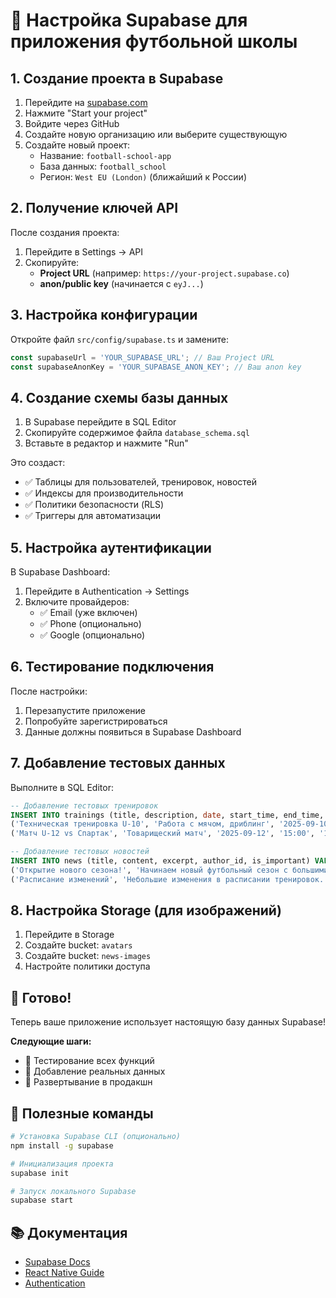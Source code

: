 # 🚀 Настройка Supabase для приложения футбольной школы

## 1. Создание проекта в Supabase

1. Перейдите на [supabase.com](https://supabase.com)
2. Нажмите "Start your project"
3. Войдите через GitHub
4. Создайте новую организацию или выберите существующую
5. Создайте новый проект:
   - Название: `football-school-app`
   - База данных: `football_school`
   - Регион: `West EU (London)` (ближайший к России)

## 2. Получение ключей API

После создания проекта:

1. Перейдите в Settings → API
2. Скопируйте:
   - **Project URL** (например: `https://your-project.supabase.co`)
   - **anon/public key** (начинается с `eyJ...`)

## 3. Настройка конфигурации

Откройте файл `src/config/supabase.ts` и замените:

```typescript
const supabaseUrl = 'YOUR_SUPABASE_URL'; // Ваш Project URL
const supabaseAnonKey = 'YOUR_SUPABASE_ANON_KEY'; // Ваш anon key
```

## 4. Создание схемы базы данных

1. В Supabase перейдите в SQL Editor
2. Скопируйте содержимое файла `database_schema.sql`
3. Вставьте в редактор и нажмите "Run"

Это создаст:

- ✅ Таблицы для пользователей, тренировок, новостей
- ✅ Индексы для производительности
- ✅ Политики безопасности (RLS)
- ✅ Триггеры для автоматизации

## 5. Настройка аутентификации

В Supabase Dashboard:

1. Перейдите в Authentication → Settings
2. Включите провайдеров:
   - ✅ Email (уже включен)
   - ✅ Phone (опционально)
   - ✅ Google (опционально)

## 6. Тестирование подключения

После настройки:

1. Перезапустите приложение
2. Попробуйте зарегистрироваться
3. Данные должны появиться в Supabase Dashboard

## 7. Добавление тестовых данных

Выполните в SQL Editor:

```sql
-- Добавление тестовых тренировок
INSERT INTO trainings (title, description, date, start_time, end_time, location, coach_id, age_group, type) VALUES
('Техническая тренировка U-10', 'Работа с мячом, дриблинг', '2025-09-10', '10:00', '11:30', 'Поле A', (SELECT id FROM profiles WHERE role = 'coach' LIMIT 1), 'U-10', 'training'),
('Матч U-12 vs Спартак', 'Товарищеский матч', '2025-09-12', '15:00', '17:00', 'Главное поле', (SELECT id FROM profiles WHERE role = 'coach' LIMIT 1), 'U-12', 'match');

-- Добавление тестовых новостей
INSERT INTO news (title, content, excerpt, author_id, is_important) VALUES
('Открытие нового сезона!', 'Начинаем новый футбольный сезон с большими планами...', 'Новый сезон стартует 1 сентября', (SELECT id FROM profiles WHERE role = 'manager' LIMIT 1), true),
('Расписание изменений', 'Небольшие изменения в расписании тренировок...', 'Обновленное расписание', (SELECT id FROM profiles WHERE role = 'manager' LIMIT 1), false);
```

## 8. Настройка Storage (для изображений)

1. Перейдите в Storage
2. Создайте bucket: `avatars`
3. Создайте bucket: `news-images`
4. Настройте политики доступа

## 🎯 Готово!

Теперь ваше приложение использует настоящую базу данных Supabase!

**Следующие шаги:**

- 📱 Тестирование всех функций
- 🎨 Добавление реальных данных
- 🚀 Развертывание в продакшн

## 🔧 Полезные команды

```bash
# Установка Supabase CLI (опционально)
npm install -g supabase

# Инициализация проекта
supabase init

# Запуск локального Supabase
supabase start
```

## 📚 Документация

- [Supabase Docs](https://supabase.com/docs)
- [React Native Guide](https://supabase.com/docs/guides/getting-started/tutorials/with-expo-react-native)
- [Authentication](https://supabase.com/docs/guides/auth)
